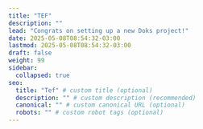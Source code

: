 ```yaml
---
title: "TEF"
description: ""
lead: "Congrats on setting up a new Doks project!"
date: 2025-05-08T08:54:32-03:00
lastmod: 2025-05-08T08:54:32-03:00
draft: false
weight: 99
sidebar:
  collapsed: true
seo:
  title: "Tef" # custom title (optional)
  description: "" # custom description (recommended)
  canonical: "" # custom canonical URL (optional)
  robots: "" # custom robot tags (optional)
---
```

